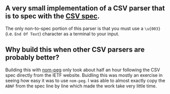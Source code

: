 ## A very small implementation of a CSV parser that is to spec with the [CSV spec](https://www.ietf.org/rfc/rfc4180.txt).

The only non-to-spec portion of this parser is that you must use a `\u{003}` (i.e. `End Of Text`) character as a terminal to your input.

## Why build this when other CSV parsers are probably better? 

Building this with [nom-peg](https://github.com/rust-bakery/nom-peg) only took about half an hour following the CSV spec directly from the IETF website. Buidling this was mostly an exercise in seeing how easy it was to use `nom-peg`. I was able to almost exactly copy the `ABNF` from the spec line by line which made the work take very little time. 
